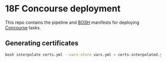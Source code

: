 # 18F Concourse deployment

This repo contains the pipeline and [BOSH](https://bosh.io) manifests for deploying [Concourse](https://concourse.ci/) tasks.

## Generating certificates

```sh
bosh interpolate certs.yml --vars-store vars.yml > certs-interpolated.yml
```
